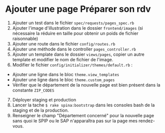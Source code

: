 # Ajouter une page Préparer son rdv

1. Ajouter un test dans le fichier `spec/requests/pages_spec.rb`
2. Ajouter l'image d'illustration dans le dossier `frontend/images` (si nécessaire la réduire en taille pour obtenir un poids de fichier raisonnable)
3. Ajouter une route dans le fichier `config/routes.rb`
4. Ajouter une méthode dans le controller `pages_controller.rb`
5. Ajouter un template dans le dossier `views/pages`, copier un autre template et modifier le nom de fichier de l'image.
6. Modifier le fichier `config/initializer/themes/default.rb` :
  - Ajouter une ligne dans le bloc `theme.view_templates`
  - Ajouter une ligne dans le bloc `theme.custom_pages`
  - Vérifier que le département de la nouvelle page est bien présent dans la constante `ZIP_CODES`
7. Déployer staging et production
8. Lancer la tache `$ rake spina:bootstrap` dans les consoles bash de la staging et de la production.
9. Renseigner le champ  "Département concerné" pour la nouvelle page sans quoi le SPIP ou le SAP n'apparaîtra pas sur la page mes rendez-vous.
